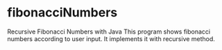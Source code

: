 # fibonacciNumbers
Recursive Fibonacci Numbers with Java
This program shows fibonacci numbers according to user input. It implements it with recursive method.  

